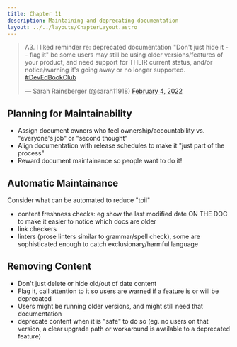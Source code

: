 ```yaml
---
title: Chapter 11
description: Maintaining and deprecating documentation
layout: ../../layouts/ChapterLayout.astro
---
```

<blockquote class="twitter-tweet" data-conversation="none" data-dnt="true"><p lang="en" dir="ltr">A3. I liked reminder re: deprecated documentation &quot;Don&#39;t just hide it -- flag it&quot; bc some users may still be using older versions/features of your product, and need support for THEIR current status, and/or notice/warning it&#39;s going away or no longer supported. <a href="https://twitter.com/hashtag/DevEdBookClub?src=hash&amp;ref_src=twsrc%5Etfw">#DevEdBookClub</a></p>&mdash; Sarah Rainsberger (@sarah11918) <a href="https://twitter.com/sarah11918/status/1489430354708545538?ref_src=twsrc%5Etfw">February 4, 2022</a></blockquote> <script async src="https://platform.twitter.com/widgets.js" charset="utf-8"></script>

## Planning for Maintainability

- Assign document owners who feel ownership/accountability vs. "everyone's job" or "second thought"
- Align documentation with release schedules to make it "just part of the process" 
- Reward document maintainance so people want to do it!

## Automatic Maintainance

Consider what can be automated to reduce "toil"

- content freshness checks: eg show the last modified date ON THE DOC to make it easier to notice which docs are older
- link checkers
- linters (prose linters similar to grammar/spell check), some are sophisticated enough to catch exclusionary/harmful language

## Removing Content

- Don't just delete or hide old/out of date content
- Flag it, call attention to it so users are warned if a feature is or will be deprecated
- Users might be running older versions, and might still need that documentation 
- deprecate content when it is "safe" to do so (eg. no users on that version, a clear upgrade path or workaround is available to a deprecated feature)